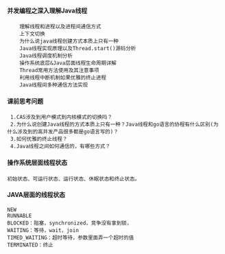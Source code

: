 #### 并发编程之深入理解Java线程

```text
    理解线程和进程以及进程间通信方式
    上下文切换
    为什么说java线程创建方式本质上只有一种
    Java线程实现原理以及Thread.start()源码分析
    Java线程调度机制分析
    操作系统底层&Java层面线程生命周期详解
    Thread常用方法使用及其注意事项
    利用线程中断机制如果优雅的终止进程
    Java线程间多种通信方法实现
```

#### 课前思考问题

```text
 1.CAS涉及到用户模式到内核模式的切换吗？ 
 2.为什么说创建Java线程的方式本质上只有一种？Java线程和go语言的协程有什么区别(为什么涉及到的高并发产品很多都是go语言写的)？ 
 3.如何优雅的终止线程？
 4.Java线程之间如何通信的，有哪些方式？
```

#### 操作系统层面线程状态

```text
初始状态、可运行状态、运行状态、休眠状态和终止状态。
```

#### JAVA层面的线程状态

```text
NEW
RUNNABLE
BLOCKED：阻塞，synchronized，竞争没有拿到锁，
WAITING：等待，wait，join
TIMED_WAITING：超时等待，参数里面弄一个超时的值
TERMINATED：终止
```